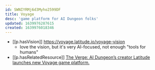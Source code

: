 ```yaml
---
id: SWNIYRMj6d3Myho2599DF
title: Voyage
desc: 'game platform for AI Dungeon folks'
updated: 1639976287615
created: 1639976018346
---
```


- [[p.hasVision]] https://voyage.latitude.io/voyage-vision
  - love the vision, but it's very AI-focused, not enough "tools for humans"
- [[p.hasRelatedResource]] 	[The Verge: AI Dungeon’s creator Latitude launches new Voyage game platform.](https://www.theverge.com/2021/12/19/22836418/latitude-ai-dungeon-voyage-ai-powered-game-platform-launch)